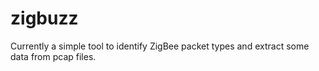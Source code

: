 # zigbuzz
Currently a simple tool to identify ZigBee packet types and extract some data from pcap files. 
